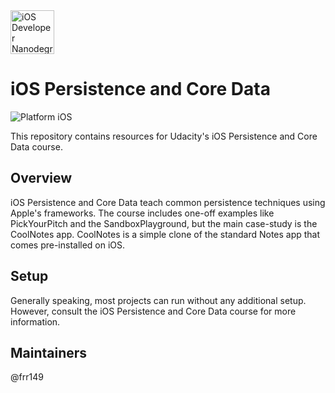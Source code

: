 <img src="https://s3-us-west-1.amazonaws.com/udacity-content/degrees/catalog-images/nd003.png" alt="iOS Developer Nanodegree logo" height="70" >

# iOS Persistence and Core Data

![Platform iOS](https://img.shields.io/badge/nanodegree-iOS-blue.svg)

This repository contains resources for Udacity's iOS Persistence and Core Data course.

## Overview

iOS Persistence and Core Data teach common persistence techniques using Apple's frameworks. The course includes one-off examples like PickYourPitch and the SandboxPlayground, but the main case-study is the CoolNotes app. CoolNotes is a simple clone of the standard Notes app that comes pre-installed on iOS.

## Setup

Generally speaking, most projects can run without any additional setup. However, consult the iOS Persistence and Core Data course for more information.

## Maintainers

@frr149
